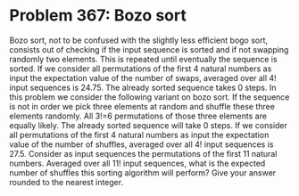# Problem 367: Bozo sort
Bozo sort, not to be confused with the slightly less efficient bogo
sort, consists out of checking if the input sequence is sorted and if
not swapping randomly two elements. This is repeated until eventually
the sequence is sorted. If we consider all permutations of the first 4
natural numbers as input the expectation value of the number of swaps,
averaged over all 4! input sequences is 24.75. The already sorted
sequence takes 0 steps. In this problem we consider the following
variant on bozo sort. If the sequence is not in order we pick three
elements at random and shuffle these three elements randomly. All 3!=6
permutations of those three elements are equally likely. The already
sorted sequence will take 0 steps. If we consider all permutations of
the first 4 natural numbers as input the expectation value of the number
of shuffles, averaged over all 4! input sequences is 27.5. Consider as
input sequences the permutations of the first 11 natural numbers.
Averaged over all 11! input sequences, what is the expected number of
shuffles this sorting algorithm will perform? Give your answer rounded
to the nearest integer.
